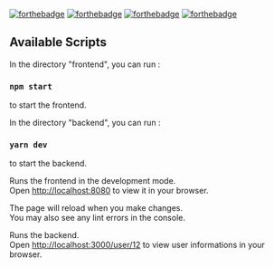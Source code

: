 [![forthebadge](https://forthebadge.com/images/badges/uses-js.svg)](https://forthebadge.com)
[![forthebadge](https://forthebadge.com/images/badges/uses-html.svg)](https://forthebadge.com)
[![forthebadge](https://forthebadge.com/images/badges/uses-css.svg)](https://forthebadge.com)
[![forthebadge](https://forthebadge.com/generator/?plabel=Framework&slabel=React+18)](https://forthebadge.com)
## Available Scripts

In the directory "frontend", you can run :

### `npm start`

to start the frontend.

In the directory "backend", you can run :

### `yarn dev`

to start the backend.

Runs the frontend in the development mode.\
Open [http://localhost:8080](http://localhost:8080) to view it in your browser.

The page will reload when you make changes.\
You may also see any lint errors in the console.

Runs the backend.\
Open [http://localhost:3000/user/12](http://localhost:3000/user/12) to view user informations in your browser.